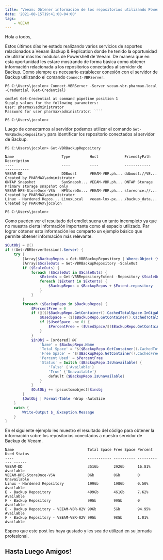 ```yaml
---
title: 'Veeam: Obtener información de los repositorios utilizando Powershell'
date: '2021-08-15T19:41:00-04:00'
tags:
    - VEEAM
---
```


Hola a todos,

Estos últimos días he estado realizando varios servicios de soportes relacionados a Veeam Backup & Replication donde he tenido la oportunidad de utilizar más los módulos de Powershell de Veeam. De manera que en esta oportunidad les estare mostrando de forma básica como obtener información relacionada a los repositorios conectados al servidor de Backup. Como siempre es necesario establecer conexión con el servidor de Backup utilizando el comando `Connect-VBRServer`.

```text
PS C:\Users\jocolon> Connect-VBRServer -Server veeam-vbr.pharmax.local -Credential (Get-Credential)

cmdlet Get-Credential at command pipeline position 1
Supply values for the following parameters:
User: pharmax\administrator
Password for user pharmax\administrator: ````

PS C:\Users\jocolon> 
```

Luego de conectarnos al servidor podemos utilizar el comando `Get-VBRBackupRepository` para identificar los repositorio conectados al servidor de Backup.

```text
PS C:\Users\jocolon> Get-VBRBackupRepository                                           

Name                      Type         Host            FriendlyPath    Description
----                      ----         ----            ------------    -----------
VEEAM-DD                  DDBoost      VEEAM-VBR.ph... ddboost://VE... Created by PHARMAX\administrator
ONTAP Snapshot            SanSnapsh... VEEAM-VBR.ph... ONTAP Storage   Primary storage snapshot only
VEEAM-HPE-StoreOnce-VSA   HPStoreOn... VEEAM-VBR.ph... storeonce://... Created by PHARMAX\administrator
Linux - Hardened Repos... LinuxLocal   veeam-lnx-px... /backup_data... Created by PHARMAX\jocolon

PS C:\Users\jocolon>
```

Como pueden ver el resultado del cmdlet suena un tanto incompleto ya que no muestra cierta información importante como el espacio utilizado. Par lograr obtener esta información les comparto un ejemplo básico que permite obtener información más relevante.

```powershell
$OutObj = @()
if ((Get-VBRServerSession).Server) {
    try {
        [Array]$BackupRepos = Get-VBRBackupRepository | Where-Object {$_.Type -ne "SanSnapshotOnly"}
        [Array]$ScaleOuts = Get-VBRBackupRepository -ScaleOut
        if ($ScaleOuts) {
            foreach ($ScaleOut in $ScaleOuts) {
                $Extents = Get-VBRRepositoryExtent -Repository $ScaleOut
                foreach ($Extent in $Extents) {
                    $BackupRepos = $BackupRepos + $Extent.repository
                }
            }
        }
        foreach ($BackupRepo in $BackupRepos) {
            $PercentFree = 0
            if (@($($BackupRepo.GetContainer().CachedTotalSpace.InGigabytes),$($BackupRepo.GetContainer().CachedFreeSpace.InGigabytes)) -ne 0) {
                $UsedSpace = ($($BackupRepo.GetContainer().CachedTotalSpace.InGigabytes-$($BackupRepo.GetContainer().CachedFreeSpace.InGigabytes)))
                if ($UsedSpace -ne 0) {
                    $PercentFree = ($UsedSpace/$($BackupRepo.GetContainer().CachedTotalSpace.InGigabytes)).tostring("P")
                }
            }
            $inObj = [ordered] @{
                'Name' = $BackupRepo.Name
                'Total Space' = "$($BackupRepo.GetContainer().CachedTotalSpace.InGigabytes)Gb"
                'Free Space' = "$($BackupRepo.GetContainer().CachedFreeSpace.InGigabytes)Gb"
                'Percent Used' = $PercentFree
                'Status' = Switch ($BackupRepo.IsUnavailable) {
                    'False' {'Available'}
                    'True' {'Unavailable'}
                    default {$BackupRepo.IsUnavailable}
                }
            }
            $OutObj += [pscustomobject]$inobj
        }
        $OutObj | Format-Table -Wrap -AutoSize
    }
    catch {
        Write-Output $_.Exception.Message
    }
}
```

En el siguiente ejemplo les muestro el resultado del código para obtener la información sobre los repositorios conectados a nuestro servidor de Backup de Veeam.

```text
Name                                  Total Space Free Space Percent Used Status     
----                                  ----------- ---------- ------------ ------
VEEAM-DD                              351Gb       292Gb      16.81%       Available
VEEAM-HPE-StoreOnce-VSA               0Gb         0Gb        0            Unavailable
Linux - Hardened Repository           199Gb       198Gb      0.50%        Available
E - Backup Repository                 499Gb       461Gb      7.62%        Available
F - Backup Repository                 99Gb        99Gb       0            Available
E - Backup Repository - VEEAM-VBR-02V 99Gb        5Gb        94.95%       Available
F - Backup Repository - VEEAM-VBR-02V 99Gb        98Gb       1.01%        Available
```

Espero que este post les haya gustado y les sea de utilizad en su jornada profesional.

## Hasta Luego Amigos!
